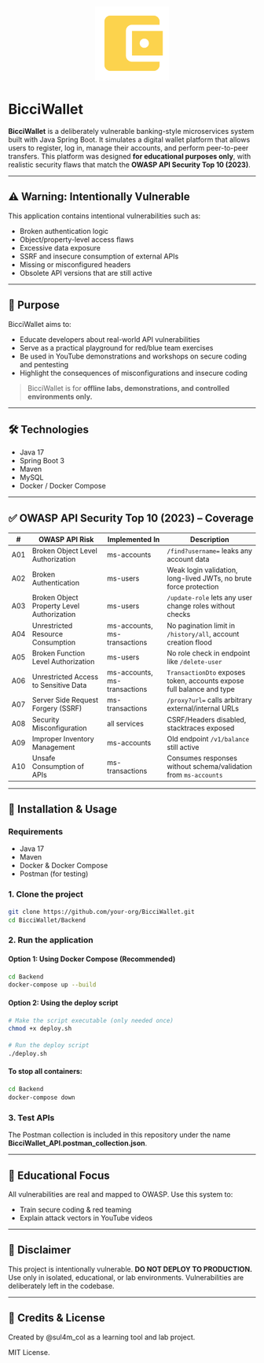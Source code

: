 <p align="center">
  <img src="wallet_logo.png" width="150" alt="BicciWallet logo"/>
</p>

# BicciWallet

**BicciWallet** is a deliberately vulnerable banking-style microservices system built with Java Spring Boot. It simulates a digital wallet platform that allows users to register, log in, manage their accounts, and perform peer-to-peer transfers. This platform was designed **for educational purposes only**, with realistic security flaws that match the **OWASP API Security Top 10 (2023)**.

---

## ⚠️ Warning: Intentionally Vulnerable

This application contains intentional vulnerabilities such as:

- Broken authentication logic
- Object/property-level access flaws
- Excessive data exposure
- SSRF and insecure consumption of external APIs
- Missing or misconfigured headers
- Obsolete API versions that are still active

---

## 🎯 Purpose

BicciWallet aims to:

- Educate developers about real-world API vulnerabilities
- Serve as a practical playground for red/blue team exercises
- Be used in YouTube demonstrations and workshops on secure coding and pentesting
- Highlight the consequences of misconfigurations and insecure coding

> BicciWallet is for **offline labs, demonstrations, and controlled environments only.**

---

## 🛠 Technologies

- Java 17
- Spring Boot 3
- Maven
- MySQL
- Docker / Docker Compose

---

## ✅ OWASP API Security Top 10 (2023) – Coverage

| #   | OWASP API Risk                                          | Implemented In     | Description                                                                 |
|-----|----------------------------------------------------------|---------------------|-----------------------------------------------------------------------------|
| A01 | Broken Object Level Authorization                       | ms-accounts         | `/find?username=` leaks any account data                                   |
| A02 | Broken Authentication                                   | ms-users            | Weak login validation, long-lived JWTs, no brute force protection          |
| A03 | Broken Object Property Level Authorization              | ms-users            | `/update-role` lets any user change roles without checks                   |
| A04 | Unrestricted Resource Consumption                       | ms-accounts, ms-transactions | No pagination limit in `/history/all`, account creation flood               |
| A05 | Broken Function Level Authorization                     | ms-users            | No role check in endpoint like `/delete-user`                              |
| A06 | Unrestricted Access to Sensitive Data                   | ms-accounts, ms-transactions | `TransactionDto` exposes token, accounts expose full balance and type      |
| A07 | Server Side Request Forgery (SSRF)                      | ms-transactions     | `/proxy?url=` calls arbitrary external/internal URLs                       |
| A08 | Security Misconfiguration                               | all services         | CSRF/Headers disabled, stacktraces exposed                                 |
| A09 | Improper Inventory Management                           | ms-accounts         | Old endpoint `/v1/balance` still active                                    |
| A10 | Unsafe Consumption of APIs                              | ms-transactions     | Consumes responses without schema/validation from `ms-accounts`            |

---

## 🧪 Installation & Usage

### Requirements

- Java 17
- Maven
- Docker & Docker Compose
- Postman (for testing)

### 1. Clone the project

```bash
git clone https://github.com/your-org/BicciWallet.git
cd BicciWallet/Backend
```

### 2. Run the application
#### Option 1: Using Docker Compose (Recommended)

```bash
cd Backend
docker-compose up --build
```
#### Option 2: Using the deploy script

```bash
# Make the script executable (only needed once)
chmod +x deploy.sh

# Run the deploy script
./deploy.sh
```

#### To stop all containers:

```bash
cd Backend
docker-compose down
```

### 3. Test APIs

The Postman collection is included in this repository under the name **BicciWallet_API.postman_collection.json**.

---

## 🧠 Educational Focus

All vulnerabilities are real and mapped to OWASP. Use this system to:

- Train secure coding & red teaming
- Explain attack vectors in YouTube videos

---

## 📢 Disclaimer

This project is intentionally vulnerable. **DO NOT DEPLOY TO PRODUCTION.** Use only in isolated, educational, or lab environments. Vulnerabilities are deliberately left in the codebase.

---

## 🙏 Credits & License

Created by @sul4m_col as a learning tool and lab project.

MIT License.
